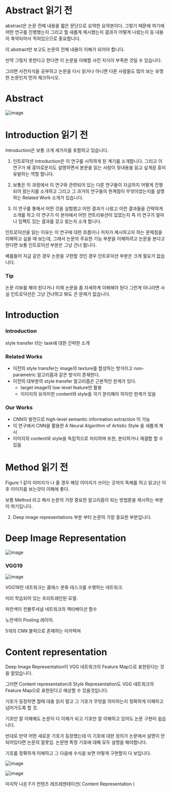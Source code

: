 # Abstract 읽기 전

abstract은 논문 전체 내용을 짧은 문단으로 요약한 요약본이다. 
그렇기 때문에 여기에 어떤 연구를 진행했는지 그리고 뭘 새롭게 제시했는지 결과가 어떻게 나왔는지 등 내용이 축약되어서 적혀있으므로 중요합니다. 

이 abstract만 보고도 논문의 전체 내용이 이해가 되어야 합니다. 

만약 그렇지 못한다고 한다면 이 논문을 이해할 사진 지식이 부족한 것일 수 있습니다.

그러면 사전지식을 공부하고 논문을 다시 읽거나 아니면 다른 사람들도 많이 보는 유명한 논문인지 먼저 체크하시오.

# Abstract
![image](https://github.com/user-attachments/assets/883aaa3e-eb94-4ce6-9358-74efcf2c3bf5)

# Introduction 읽기 전

Introduction은 보통 크게 세가지를 포함하고 있습니다.

1. 인트로덕션 Introduction은 이 연구를 시작하게 된 계기를 소개합니다. 그리고 이 연구가 왜 흥미로운지도 설명하면서 본문을 읽는 사람이 뒷내용을 읽고 싶게끔 흥미 유발하는 역할 합니다.

2.  보통은 이 과정에서 이 연구와 관련되어 있는 다른 연구들이 지금까지 어떻게 진행되어 왔는지를 소개하고 그리고 그 과거의 연구들의 한계점이 무엇이었는지를 설명하는 Related Work 소개가 있습니다.

3.  이 연구를 통해서 어떤 것을 실험했고 어떤 결과가 나왔고 이런 결과들을 간략하게 소개를 하고 이 연구가 이 분야에서 어떤 컨트리뷰션이 있었는지 즉 이 연구가 얼마나 임팩트 있는 결과를 갖고 왔는지 소개 합니다.

인트로덕션을 읽는 이유는 이 연구에 대한 흐름이나 저자가 제시하고자 하는 문제점을 이해하고 싶을 때 보는데, 그래서 논문의 주요한 기능 부분을 이해하려고 논문을 본다고 한다면 보통 인트로덕션 부분은 그냥 건너 뜁니다. 

예를들어 지금 같은 경우 논문을 구현할 것인 경우 인트로덕션 부분은 크게 필요가 없습니다. 

### Tip

논문 리뷰를 해야 된다거나 이제 논문을 좀 자세하게 이해해야 된다 그런게 아니라면 사실 인트로덕션은 그냥 건너뛰고 봐도 큰 문제가 없습니다. 

# Introduction

### Introduction
style transfer 라는 task에 대한 간략한 소개
### Related Works
- 이전의 style transfer는 image의 texture를 합성하는 방식이고 non-parametric 알고리즘과 같은 방식이 존재한다.
- 이전의 대부분의 style transfer 알고리즘은 근본적인 한계가 있다.
  - target image의 low-level feature만 활용
  - 이미지의 유의미한 content와 style을 각기 분리해야 하지만 한계가 있음
### Our Works
- CNN의 발전으로 high-level semantic information extraction 이 가능
- 이 연구에서 CNN을 활용한 A Neural Algorithm of Artistic Style 을 새롭게 제시
- 이미지의 content와 style을 독립적으로 처리하며 또한, 분리하거나 재결합 할 수 있음

# Method 읽기 전

Figure 1 같이 이미지가 나 올 경우 해당 이미지가 쓰이는 곳까지 독해를 하고 읽고난 이후 이미지를 보는것이 이해에 좋다.

보통 Method 라고 해서 논문의 가장 중요한 알고리즘이 되는 방법론을 제시하는 부분이 여기입니다. 

2. Deep image representations 부분 부터 논문의 가장 중요한 부분입니다.

# Deep Image Representation

![image](https://github.com/user-attachments/assets/75b41881-e33d-4314-95a8-733dc05e32d4)

### VGG19
![image](https://github.com/user-attachments/assets/ddcbe245-d40e-4d55-b17a-feb83a5db4d1)

VGG19란 네트워크는 클래스 분류 테스크를 수행하는 네트워크.

미리 학습되어 있는 프리트레인된 모델. 

파란색이 컨볼루셔널 네트워크의 엑티베이션 함수

노란색이 Pooling 레이어.

5개의 CNN 블럭으로 존재하는 이카텍쳐


# Content representation

Deep Image Representation이 VGG 네트워크의 Feature Map으로 표현된다는 것을 알았습니다.

그러면 Content representation과 Style Representation도 VGG 네트워크의 Feature Map으로 표현된다고 예상할 수 있을것입니다.

기호가 등장하면 절때 대충 읽지 말고 그 기호가 무엇을 의미하는지 정확하게 이해하고 넘어가도록 할 것.

기호만 잘 이해해도 논문이 다 이해가 되고 기호만 잘 이해하고 있어도 논문 구현이 쉽습니다. 

반대로 만약 어떤 새로운 기호가 등장했는데 이 기호에 대한 정의가 논문에서 설명이 안 되어있다면 논문의 잘못임. 논문엔 특정 기호에 대해 모두 설명을 해야합니다. 

기호를 정확하게 이해하고 그 다음에 수식을 보면 어떻게 구현할지 다 보입니다.

![image](https://github.com/user-attachments/assets/0a9d42fe-2e53-430f-a3d3-d85d9c7519ad)

![image](https://github.com/user-attachments/assets/7cb99a8c-9042-4bbd-8f95-1f15386cac93)

마지막 나온 F가 컨텐츠 레프레젠테이션( Content Representation )
